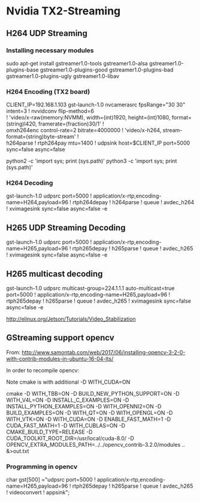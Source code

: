 # Nvidia TX2-Streaming
## H264 UDP Streaming
### Installing necessary modules
sudo apt-get install gstreamer1.0-tools gstreamer1.0-alsa gstreamer1.0-plugins-base gstreamer1.0-plugins-good gstreamer1.0-plugins-bad gstreamer1.0-plugins-ugly gstreamer1.0-libav 

### H264 Encoding (TX2 board)
CLIENT_IP=192.168.1.103
gst-launch-1.0 nvcamerasrc fpsRange="30 30" intent=3 ! nvvidconv flip-method=6 \
! 'video/x-raw(memory:NVMM), width=(int)1920, height=(int)1080, format=(string)I420, framerate=(fraction)30/1' ! \
omxh264enc control-rate=2 bitrate=4000000 ! 'video/x-h264, stream-format=(string)byte-stream' ! \
h264parse ! rtph264pay mtu=1400 ! udpsink host=$CLIENT_IP port=5000 sync=false async=false


python2 -c 'import sys; print (sys.path)'
python3 -c 'import sys; print (sys.path)'

### H264 Decoding
gst-launch-1.0 udpsrc port=5000 ! application/x-rtp,encoding-name=H264,payload=96 ! rtph264depay ! h264parse ! queue ! avdec_h264 ! xvimagesink sync=false async=false -e


## H265 UDP Streaming Decoding
gst-launch-1.0 udpsrc port=5000 ! application/x-rtp,encoding-name=H265,payload=96 ! rtph265depay ! h265parse ! queue ! avdec_h265 ! xvimagesink sync=false async=false -e


## H265 multicast decoding
gst-launch-1.0 udpsrc multicast-group=224.1.1.1 auto-multicast=true port=5000 ! application/x-rtp,encoding-name=H265,payload=96 ! rtph265depay ! h265parse ! queue ! avdec_h265 ! xvimagesink sync=false async=false -e

http://elinux.org/Jetson/Tutorials/Video_Stabilization

## GStreaming support opencv
From:
http://www.samontab.com/web/2017/06/installing-opencv-3-2-0-with-contrib-modules-in-ubuntu-16-04-lts/

In order to recompile opencv:

Note cmake is with additional -D WITH_CUDA=ON


cmake -D WITH_TBB=ON -D BUILD_NEW_PYTHON_SUPPORT=ON -D WITH_V4L=ON -D INSTALL_C_EXAMPLES=ON -D INSTALL_PYTHON_EXAMPLES=ON -D WITH_OPENNI2=ON -D BUILD_EXAMPLES=ON -D WITH_QT=ON -D WITH_OPENGL=ON -D WITH_VTK=ON -D WITH_CUDA=ON -D ENABLE_FAST_MATH=1 -D CUDA_FAST_MATH=1 -D WITH_CUBLAS=ON -D CMAKE_BUILD_TYPE=RELEASE -D CUDA_TOOLKIT_ROOT_DIR=/usr/local/cuda-8.0/ -D OPENCV_EXTRA_MODULES_PATH=../../opencv_contrib-3.2.0/modules ..  &>out.txt

### Programming in opencv

char gst[500] ="udpsrc port=5000 ! application/x-rtp,encoding-name=H265,payload=96 ! rtph265depay ! h265parse ! queue ! avdec_h265 ! videoconvert ! appsink";

